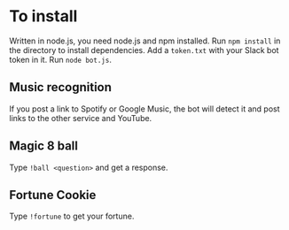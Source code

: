 # To install
Written in node.js, you need node.js and npm installed.
Run `npm install` in the directory to install dependencies.
Add a `token.txt` with your Slack bot token in it.
Run `node bot.js`.

## Music recognition
If you post a link to Spotify or Google Music, the bot will detect it and post links to the other service and YouTube.

## Magic 8 ball
Type `!ball <question>` and get a response.

## Fortune Cookie
Type `!fortune` to get your fortune.